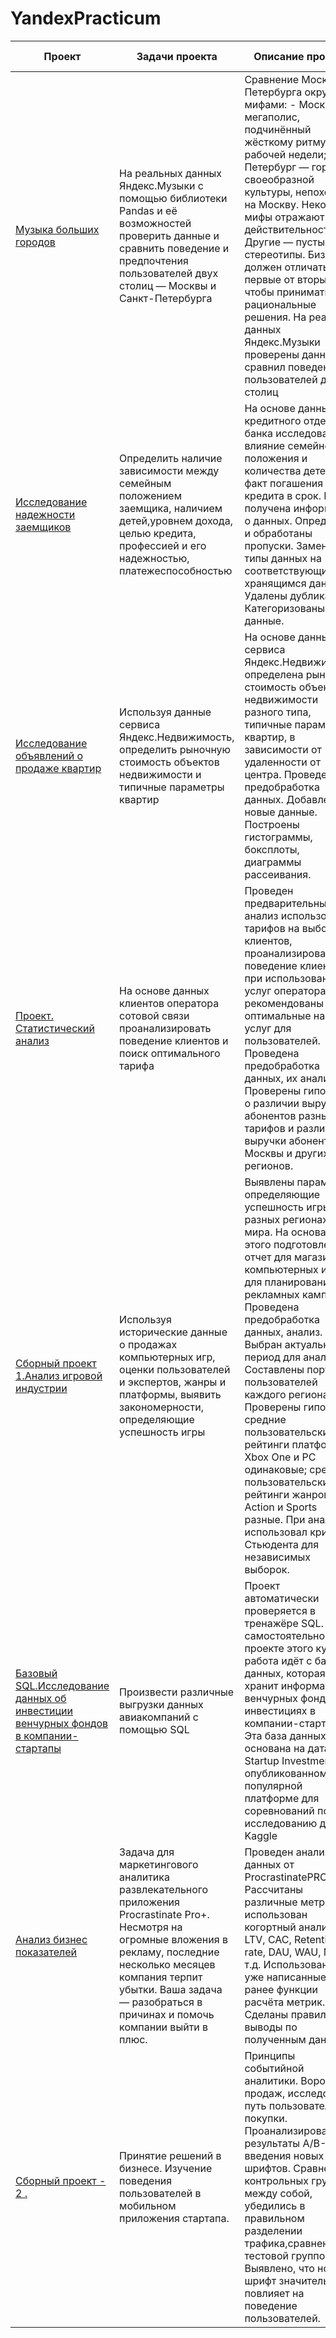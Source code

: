 # YandexPracticum
|Проект|Задачи проекта|Описание проекта|Навыки и инструменты|
|------|--------------|----------------|--------------------|
|[Музыка больших городов](https://github.com/Ilya19813001/YandexPracticum/blob/main/Проект.%20Музыка%20Больших%20городов/Музыка%20больших%20городов.ipynb)|На реальных данных Яндекс.Музыки c помощью библиотеки Pandas и её возможностей проверить данные и сравнить поведение и предпочтения пользователей двух столиц — Москвы и Санкт-Петербурга|Сравнение Москвы и Петербурга окружено мифами: - Москва — мегаполис, подчинённый жёсткому ритму рабочей недели; - Петербург — город своеобразной культуры, непохожий на Москву. Некоторые мифы отражают действительность. Другие — пустые стереотипы. Бизнес должен отличать первые от вторых, чтобы принимать рациональные решения. На реальных данных Яндекс.Музыки проверены данные и сравнил поведение пользователей двух столиц|Pandas, Python.Обработка данных, дубликаты, пропуски, логическая индексация, группировка, сортировка|
|[Исследование надежности заемщиков](https://github.com/Ilya19813001/YandexPracticum/blob/main/Проект%20-1/Исследование%20надежности%20заемщиков.ipynb)|Определить наличие зависимости между семейным положением заемщика, наличием детей,уровнем дохода, целью кредита, профессией и его надежностью, платежеспособностью|На основе данных кредитного отдела банка исследовано влияние семейного положения и количества детей на факт погашения кредита в срок. Была получена информация о данных. Определены и обработаны пропуски. Заменены типы данных на соответствующие хранящимся данным. Удалены дубликаты. Категоризованы данные.|Pandas, Python, предобработка данных. Обработка данных, дубликаты, пропуски, категоризация, декомпозиция|
|[Исследование объявлений о продаже квартир](https://github.com/Ilya19813001/YandexPracticum/blob/main/Исследовательский%20анализ%20данных/Исследование%20объявлений%20о%20продаже%20квартир.ipynb)|Используя данные сервиса Яндекс.Недвижимость, определить рыночную стоимость объектов недвижимости и типичные параметры квартир|На основе данных сервиса Яндекс.Недвижимость определена рыночная стоимость объектов недвижимости разного типа, типичные параметры квартир, в зависимости от удаленности от центра. Проведена предобработка данных. Добавлены новые данные. Построены гистограммы, боксплоты, диаграммы рассеивания.|Matplotlib, Pandas, Python, визуализация данных, исследовательский анализ данных, предобработка данных. Обработка данных, histogram, boxplot, scattermatrix, категоризация, scatterplot, фрод-мониторинг|
|[Проект. Статистический анализ](https://github.com/Ilya19813001/YandexPracticum/blob/main/Проект.%20Статистический%20анализ/Статистический%20анализ.ipynb)|На основе данных клиентов оператора сотовой связи проанализировать поведение клиентов и поиск оптимального тарифа|Проведен предварительный анализ использования тарифов на выборке клиентов, проанализировано поведение клиентов при использовании услуг оператора и рекомендованы оптимальные наборы услуг для пользователей. Проведена предобработка данных, их анализ. Проверены гипотезы о различии выручки абонентов разных тарифов и различии выручки абонентов из Москвы и других регионов.|Matplotlib, NumPy, Pandas, Python, SciPy, описательная статистика, проверка статистических гипотез. Обработка данных, histogram, boxplot, статистический тест, критерий Стьюдента|
|[Сборный проект 1.Анализ игровой индустрии](https://github.com/Ilya19813001/YandexPracticum/blob/main/Сборный%20проект%20-1/Сборный%20проект%201.ipynb)|Используя исторические данные о продажах компьютерных игр, оценки пользователей и экспертов, жанры и платформы, выявить закономерности, определяющие успешность игры|Выявлены параметры, определяющие успешность игры в разных регионах мира. На основании этого подготовлен отчет для магазина компьютерных игр для планирования рекламных кампаний. Проведена предобработка данных, анализ. Выбран актуальный период для анализа. Составлены портреты пользователей каждого региона. Проверены гипотезы: средние пользовательские рейтинги платформ Xbox One и PC одинаковые; средние пользовательские рейтинги жанров Action и Sports разные. При анализе использовал критерий Стьюдента для независимых выборок.|Matplotlib, NumPy, Pandas, Python, исследовательский анализ данных, описательная статистика, предобработка данных, проверка статистических гипотез. Обработка данных, histogram, boxplot, статистический тест, критерий Стьюдента, piechart|
|[Базовый SQL.Исследование данных об инвестиции венчурных фондов в компании-стартапы](https://github.com/Ilya19813001/YandexPracticum/blob/main/Базовый%20SQL/Базовый%20SQL)|Произвести различные выгрузки данных авиакомпаний с помощью SQL|Проект автоматически проверяется в тренажёре SQL. В самостоятельном проекте этого курса работа идёт с базой данных, которая хранит информацию о венчурных фондах и инвестициях в компании-стартапы. Эта база данных основана на датасете Startup Investments, опубликованном на популярной платформе для соревнований по исследованию данных Kaggle|PostgreSQL, SQL. Обработка данных, выгрузка данных, SQL|
|[Анализ бизнес показателей](https://github.com/Ilya19813001/YandexPracticum/blob/main/Анализ%20бизнес%20показателей/Проект%20LTV%2C%20ROI%20.ipynb)|Задача для маркетингового аналитика развлекательного приложения Procrastinate Pro+. Несмотря на огромные вложения в рекламу, последние несколько месяцев компания терпит убытки. Ваша задача — разобраться в причинах и помочь компании выйти в плюс.|Проведен анализ данных от ProcrastinatePRO+. Рассчитаны различные метрики, использован когортный анализ: LTV, CAC, Retention rate, DAU, WAU, MAU и т.д. Использованы уже написанные ранее функции расчёта метрик. Сделаны правильные выводы по полученным данным|Matplotlib, Pandas, Python, Seaborn, когортный анализ, продуктовые метрики, юнит-экономика. Обработка данных, статистический тест, LTV, CAC, когортный анализ|
|[Сборный проект - 2 .](https://github.com/Ilya19813001/YandexPracticum/blob/main/Проект/sbornyi%20proekt%202-checkpoint.ipynb)|Принятие решений в бизнесе. Изучение поведения пользователей в мобильном приложения стартапа.|Принципы событийной аналитики. Воронка продаж, исследован путь пользователей до покупки. Проанализированы результаты A/B-теста введения новых шрифтов. Сравнение 2 контрольных группы между собой, убедились в правильном разделении трафика,сравнение с тестовой группой. Выявлено, что новый шрифт значительно не повлияет на поведение пользователей.|A/B-тестирование, Matplotlib, Pandas, Plotly, Python, Seaborn, визуализация данных, проверка статистических гипотез, продуктовые метрики, событийная аналитика. A/А/B-тест, визуализация, статистический тест|
